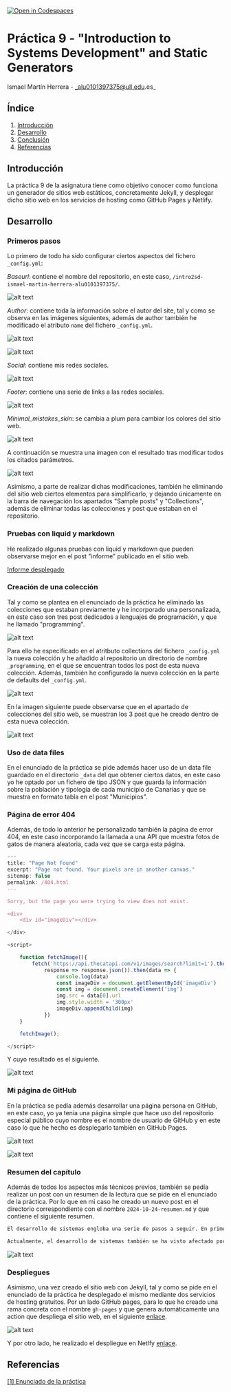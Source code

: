 [![Open in Codespaces](https://classroom.github.com/assets/launch-codespace-2972f46106e565e64193e422d61a12cf1da4916b45550586e14ef0a7c637dd04.svg)](https://classroom.github.com/open-in-codespaces?assignment_repo_id=16598544)

# Práctica 9 - "Introduction to Systems Development" and Static Generators

Ismael Martín Herrera - _alu0101397375@ull.edu.es_

## Índice

1. [Introducción](#introducción)
2. [Desarrollo](#desarrollo)
3. [Conclusión](#conclusión)
4. [Referencias](#referencias)

## Introducción

La práctica 9 de la asignatura tiene como objetivo conocer como funciona un generador de sitios web estáticos, concretamente Jekyll, y desplegar dicho sitio web en los servicios de hosting como GitHub Pages y Netlify.

## Desarrollo

### Primeros pasos

Lo primero de todo ha sido configurar ciertos aspectos del fichero ``_config.yml``: 

*Baseurl*: contiene el nombre del repositorio, en este caso, ``/intro2sd-ismael-martin-herrera-alu0101397375/``. 

![alt text](my_resources/baseurl.png)

*Author*: contiene toda la información sobre el autor del site, tal y como se observa en las imágenes siguientes, además de author también he modificado el atributo ``name`` del fichero ``_config.yml``. 

![alt text](my_resources/author.png)

![alt text](my_resources/name.png)

*Social*: contiene mis redes sociales. 

![alt text](my_resources/social.png)

*Footer*: contiene una serie de links a las redes sociales.

![alt text](my_resources/redes.png)

*Minimal_mistakes_skin*: se cambia a plum para cambiar los colores del sitio web.

![alt text](my_resources/minimal_mistakes.png)

A continuación se muestra una imagen con el resultado tras modificar todos los citados parámetros. 

![alt text](my_resources/resultado_config.png)

Asimismo, a parte de realizar dichas modificaciones, también he eliminando del sitio web ciertos elementos para simplificarlo, y dejando únicamente en la barra de navegación los apartados "Sample posts" y "Collections", además de eliminar todas las colecciones y post que estaban en el repositorio. 

### Pruebas con liquid y markdown

He realizado algunas pruebas con liquid y markdown que pueden observarse mejor en el post "informe" publicado en el sitio web. 

[Informe desplegado](https://ull-mii-sytws-2425.github.io/intro2sd-ismael-martin-herrera-alu0101397375/post%20formats/informe/)


### Creación de una colección

Tal y como se plantea en el enunciado de la práctica he eliminado las colecciones que estaban previamente y he incorporado una personalizada, en este caso son tres post dedicados a lenguajes de programación, y que he llamado "programming". 

![alt text](my_resources/colecction.png)

Para ello he especificado en el atritbuto collections del fichero ``_config.yml`` la nueva colección y he añadido al repositorio un directorio de nombre ``_programming``, en el que se encuentran todos los post de esta nueva colección. Además, también he configurado la nueva colección en la parte de defaults del ``_config.yml``.

![alt text](my_resources/defaults.png)

En la imagen siguiente puede observarse que en el apartado de colecciones del sitio web, se muestran los 3 post que he creado dentro de esta nueva colección. 

![alt text](my_resources/my_collection.png)

### Uso de data files

En el enunciado de la práctica se pide además hacer uso de un data file guardado en el directorio ``_data`` del que obtener ciertos datos, en este caso yo he optado por un fichero de tipo JSON y que guarda la información sobre la población y tipología de cada municipio de Canarias y que se muestra en formato tabla en el post "Municipios". 

### Página de error 404

Además, de todo lo anterior he personalizado también la página de error 404, en este caso incorporando la llamada a una API que muestra fotos de gatos de manera aleatoria, cada vez que se carga esta página. 

```js
---
title: "Page Not Found"
excerpt: "Page not found. Your pixels are in another canvas."
sitemap: false
permalink: /404.html
---

Sorry, but the page you were trying to view does not exist.

<div>
    <div id="imageDiv"></div>

</div>

<script>

    function fetchImage(){
        fetch('https://api.thecatapi.com/v1/images/search?limit=1').then(
            response => response.json()).then(data => {
                console.log(data)
                const imageDiv = document.getElementById('imageDiv')
                const img = document.createElement('img')
                img.src = data[0].url
                img.style.width = '300px'
                imageDiv.appendChild(img)
            })
    }

    fetchImage();

</script>
```

Y cuyo resultado es el siguiente. 

![alt text](my_resources/resultado_404.png)

### Mi página de GitHub

En la práctica se pedía además desarrollar una página persona en GitHub, en este caso, yo ya tenía una página simple que hace uso del repositorio especial público cuyo nombre es el nombre de usuario de GitHub y en este caso lo que he hecho es desplegarlo también en GitHub Pages. 

![alt text](my_resources/mi_perfil.png)

![alt text](my_resources/perfil_ghpages.png)

### Resumen del capítulo

Además de todos los aspectos más técnicos previos, también se pedía realizar un post con un resumen de la lectura que se pide en el enunciado de la práctica. Por lo que en mi caso he creado un nuevo post en el directorio correspondiente con el nombre ``2024-10-24-resumen.md`` y que contiene el siguiente resumen. 

```md
El desarrollo de sistemas engloba una serie de pasos a seguir. En primer lugar, realizar un estudio de factibilidad para analizar si el proyecto puede valer la pena. En segundo lugar, la obtención de los requisitos. Posteriormente, el diseño de la solución, la programación del sistema y el testeo del mismo. Y por último su implementación. Asimismo, también existen un conjunto de disciplinas adicionales que intervienen en el proceso de desarrollo de sistemas. Desde la gestión de proyectos, en la que el “project manager” planifica las tareas y moviliza los recursos necesarios. Pasando por el análisis del negocio, encargado de estudiar la situación del mismo, así como sus necesidades, y que por tanto facilita la obtención de los requisitos del propio sistema. Y por otro lado, la arquitectura de sistemas, la programación, el testeo, la gestión de la configuración del sistema y el control de calidad. 

Actualmente, el desarrollo de sistemas también se ha visto afectado por dos tendencias crecientes, la deslocalización y la subcontratación. Respecto a la deslocalización, muchas organizaciones han visto que en muchas ocasiones utilizar los recursos en determinados países, distintos al de la propia compañía, como pueden ser el caso de India o países post soviéticos, es más barato. Y además, de buena calidad, como es el caso precisamente de India, país en el que su sistema educativo fomenta a los graduados en carreras tecnológicas. Sin embargo, esta deslocalización también lleva implícitas algunas desventajas como pueden ser los problemas de comunicación, entre otras cuestiones por los husos horarios, o el idioma. Y por otro lado, la subcontratación, aunque puede tener su relación con la deslocalización no tiene por qué, e implica que ciertas organizaciones delegan la gestión de sus sistemas de TI a otras empresas, delegando a su vez el riesgo que implican, pero a cambio de un importante presupuesto y de la pérdida de control sobre sus propios sistemas. 
```

![alt text](my_resources/resumen.png)

### Despliegues

Asimismo, una vez creado el sitio web con Jekyll, tal y como se pide en el enunciado de la práctica he desplegado el mismo mediante dos servicios de hosting gratuitos. Por un lado GitHub pages, para lo que he creado una rama concreta con el nombre ``gh-pages`` y que genera automáticamente una action que despliega el sitio web, en el siguiente [enlace](https://ull-mii-sytws-2425.github.io/intro2sd-ismael-martin-herrera-alu0101397375/).

![alt text](my_resources/despliege_gh-pages.png)

Y por otro lado, he realizado el despliegue en Netlfy [enlace](https://incredible-otter-e4776d.netlify.app/). 

## Referencias


[[1] Enunciado de la práctica](https://ull-mii-sytws.github.io/practicas/intro2sd.html#lectura-introduction-to-systems-development)